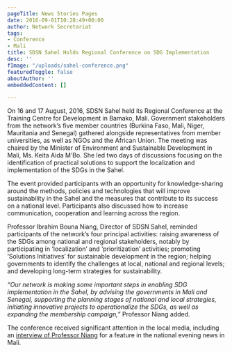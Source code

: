```yaml
---
pageTitle: News Stories Pages
date: 2016-09-01T10:28:49+00:00
author: Network Secretariat
tags:
- Conference
- Mali
title: SDSN Sahel Holds Regional Conference on SDG Implementation
desc: ''
fImage: "/uploads/sahel-conference.png"
featuredToggle: false
aboutAuthor: ''
embeddedContent: []

---
```

On 16 and 17 August, 2016, SDSN Sahel held its Regional Conference at the Training Centre for Development in Bamako, Mali. Government stakeholders from the network’s five member countries (Burkina Faso, Mali, Niger, Mauritania and Senegal) gathered alongside representatives from member universities, as well as NGOs and the African Union. The meeting was chaired by the Minister of Environment and Sustainable Development in Mali, Ms. Keita Aida M’Bo. She led two days of discussions focusing on the identification of practical solutions to support the localization and implementation of the SDGs in the Sahel.

The event provided participants with an opportunity for knowledge-sharing around the methods, policies and technologies that will improve sustainability in the Sahel and the measures that contribute to its success on a national level. Participants also discussed how to increase communication, cooperation and learning across the region.

Professor Ibrahim Bouna Niang, Director of SDSN Sahel, reminded participants of the network’s four principal activities: raising awareness of the SDGs among national and regional stakeholders, notably by participating in ‘localization’ and ‘prioritization’ activities; promoting ‘Solutions Initiatives’ for sustainable development in the region; helping governments to identify the challenges at local, national and regional levels; and developing long-term strategies for sustainability.

_“Our network is making some important steps in enabling SDG implementation in the Sahel, by advising the governments in Mali and Senegal, supporting the planning stages of national and local strategies, initiating innovative projects to operationalize the SDGs, as well as expanding the membership campaign,”_ Professor Niang added.

The conference received significant attention in the local media, including an [interview of Professor Niang](https://youtu.be/-dki69UXjnI?t=8m49s) for a feature in the national evening news in Mali.